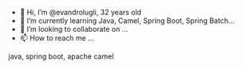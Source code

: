 - 👋 Hi, I’m @evandrolugli, 32 years old
- 🌱 I’m currently learning Java, Camel, Spring Boot, Spring Batch...
- 💞️ I’m looking to collaborate on ...
- 📫 How to reach me ...

<!---
evandrolugli/evandrolugli is a ✨ special ✨ repository because its `README.md` (this file) appears on your GitHub profile.
--->java, spring boot, apache camel

